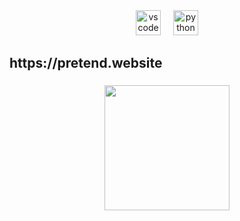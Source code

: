 <div align="center">
  <img src="https://cdn.jsdelivr.net/gh/devicons/devicon/icons/vscode/vscode-original.svg" height="40" alt="vscode logo"  />
  <img width="12" />
  <img src="https://cdn.jsdelivr.net/gh/devicons/devicon/icons/python/python-original.svg" height="40" alt="python logo"  />
</div>

###

<h2 align="left">https://pretend.website</h2>

###

<div align="center">
  <img height="200" src="https://cdn.discordapp.com/banners/1263734958586073141/3489be49d4d8292fb21e821e855bfd35.png?size=512"  />
</div>

###
